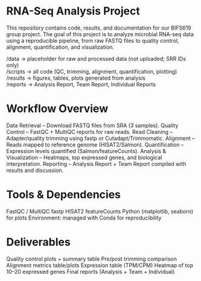 # RNA-Seq Analysis Project
This repository contains code, results, and documentation for our BIFS619 group project. The goal of this project is to analyze microbial RNA-seq data using a reproducible pipeline, from raw FASTQ files to quality control, alignment, quantification, and visualization.

/data       → placeholder for raw and processed data (not uploaded; SRR IDs only)  
/scripts    → all code (QC, trimming, alignment, quantification, plotting)  
/results    → figures, tables, plots generated from analysis  
/reports    → Analysis Report, Team Report, Individual Reports  

# Workflow Overview
Data Retrieval – Download FASTQ files from SRA (3 samples).
Quality Control – FastQC + MultiQC reports for raw reads.
Read Cleaning – Adapter/quality trimming using fastp or Cutadapt/Trimmomatic.
Alignment – Reads mapped to reference genome (HISAT2/Salmon).
Quantification – Expression levels quantified (Salmon/featureCounts).
Analysis & Visualization – Heatmaps, top expressed genes, and biological interpretation.
Reporting – Analysis Report + Team Report compiled with results and discussion.

# Tools & Dependencies
FastQC / MultiQC
fastp 
HISAT2 
featureCounts
Python (matplotlib, seaborn) for plots
Environment: managed with Conda for reproducibility

# Deliverables
Quality control plots + summary table
Pre/post trimming comparison
Alignment metrics table/plots
Expression table (TPM/CPM)
Heatmap of top 10–20 expressed genes
Final reports (Analysis + Team + Individual)
